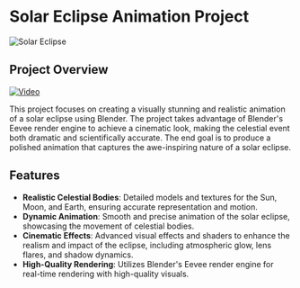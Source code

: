 # Solar Eclipse Animation Project
![Solar Eclipse](eclp.png)
## Project Overview
[![Video](https://img.shields.io/badge/Play%20Animation-darkblue)](https://www.instagram.com/reel/C50xaYdsj3y/?utm_source=ig_web_copy_link&igsh=MzRlODBiNWFlZA==)

This project focuses on creating a visually stunning and realistic animation of a solar eclipse using Blender. The project takes advantage of Blender's Eevee render engine to achieve a cinematic look, making the celestial event both dramatic and scientifically accurate. The end goal is to produce a polished animation that captures the awe-inspiring nature of a solar eclipse.

## Features

- **Realistic Celestial Bodies**: Detailed models and textures for the Sun, Moon, and Earth, ensuring accurate representation and motion.
- **Dynamic Animation**: Smooth and precise animation of the solar eclipse, showcasing the movement of celestial bodies.
- **Cinematic Effects**: Advanced visual effects and shaders to enhance the realism and impact of the eclipse, including atmospheric glow, lens flares, and shadow dynamics.
- **High-Quality Rendering**: Utilizes Blender's Eevee render engine for real-time rendering with high-quality visuals.
